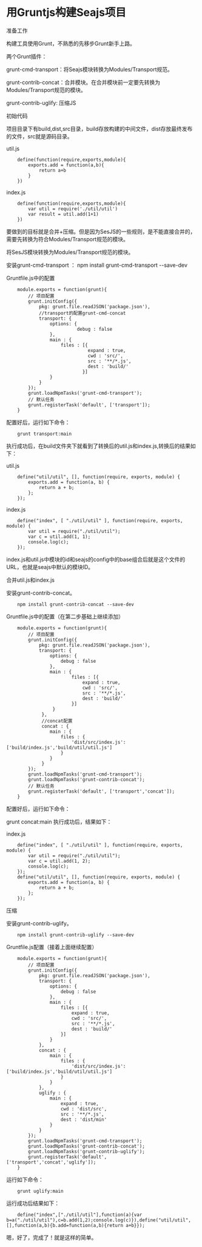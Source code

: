 # 用Gruntjs构建Seajs项目

准备工作

构建工具使用Grunt，不熟悉的先移步Grunt新手上路。

两个Grunt插件：

grunt-cmd-transport：将Seajs模块转换为Modules/Transport规范。

grunt-contrib-concat：合并模块。在合并模块前一定要先转换为Modules/Transport规范的模块。

grunt-contrib-uglify: 压缩JS

初始代码

项目目录下有build,dist,src目录，build存放构建的中间文件，dist存放最终发布的文件，src就是源码目录。

util.js

        define(function(require,exports,module){
            exports.add = function(a,b){
                return a+b
            }
        })

index.js

        define(function(require,exports,module){
            var util = require('./util/util')
            var result = util.add(1+1)
        })
要做到的目标就是合并+压缩。但是因为SesJS的一些规则，是不能直接合并的，需要先转换为符合Modules/Transport规范的模块。

将SesJS模块转换为Modules/Transport规范的模块。

安装grunt-cmd-transport ： npm install grunt-cmd-transport --save-dev

Gruntfile.js中的配置

        module.exports = function(grunt){
            // 项目配置
            grunt.initConfig({
                pkg: grunt.file.readJSON('package.json'),
                //transport的配置grunt-cmd-concat
                transport: {
                    options: {
                              debug : false
                    },
                    main : {
                        files : [{
                                  expand : true,
                                  cwd : 'src/',
                                  src : '**/*.js',
                                  dest : 'build/'
                                }]
                    }
                }
            });
            grunt.loadNpmTasks('grunt-cmd-transport');
            // 默认任务
            grunt.registerTask('default', ['transport']);
        }
配置好后，运行如下命令：

        grunt transport:main
执行成功后，在build文件夹下就看到了转换后的util.js和index.js,转换后的结果如下：

util.js

        define("util/util", [], function(require, exports, module) {
            exports.add = function(a, b) {
                return a + b;
            };
        });

index.js

        define("index", [ "./util/util" ], function(require, exports, module) {
            var util = require("./util/util");
            var c = util.add(1, 1);
            console.log(c);
        });
index.js和util.js中模块的id和seajs的config中的base组合后就是这个文件的URL，也就是seajs中默认的模块ID。

合并util.js和index.js

安装grunt-contrib-concat。

        npm install grunt-contrib-concat --save-dev

Gruntfile.js中的配置（在第二步基础上继续添加）

        module.exports = function(grunt){
            // 项目配置
            grunt.initConfig({
                pkg: grunt.file.readJSON('package.json'),
                transport: {
                    options: {
                        debug : false
                    },
                    main : {
                            files : [{
                                expand : true,
                                cwd : 'src/',
                                src : '**/*.js',
                                dest : 'build/'
                            }]
                     }
                 },
                 //concat配置
                 concat : {
                    main : {
                        files : {
                            'dist/src/index.js':['build/index.js','build/util/util.js']
                        }
                    }
                 }
            });
            grunt.loadNpmTasks('grunt-cmd-transport');
            grunt.loadNpmTasks('grunt-contrib-concat');
            // 默认任务
            grunt.registerTask('default', ['transport','concat']);
        }
配置好后，运行如下命令：

grunt concat:main
执行成功后，结果如下：

index.js

        define("index", [ "./util/util" ], function(require, exports, module) {
            var util = require("./util/util");
            var c = util.add(1, 2);
            console.log(c);
        });
        define("util/util", [], function(require, exports, module) {
            exports.add = function(a, b) {
                return a + b;
            };
        });
压缩

安装grunt-contrib-uglify。

        npm install grunt-contrib-uglify --save-dev

Gruntfile.js配置（接着上面继续配置）

        module.exports = function(grunt){
            // 项目配置
            grunt.initConfig({
                pkg: grunt.file.readJSON('package.json'),
                transport: {
                    options: {
                        debug : false
                    },
                    main : {
                        files : [{
                            expand : true,
                            cwd : 'src/',
                            src : '**/*.js',
                            dest : 'build/'
                        }]
                    }
                },
                concat : {
                    main : {
                        files : {
                            'dist/src/index.js':['build/index.js','build/util/util.js']
                        }
                    }
                },
                uglify : {
                    main : {
                        expand : true,
                        cwd : 'dist/src',
                        src : '**/*.js',
                        dest : 'dist/min'
                    }
                }
            });
            grunt.loadNpmTasks('grunt-cmd-transport');
            grunt.loadNpmTasks('grunt-contrib-concat');
            grunt.loadNpmTasks('grunt-contrib-uglify');
            grunt.registerTask('default', ['transport','concat','uglify']);
        }
运行如下命令：

        grunt uglify:main
运行成功后结果如下：

        define("index",["./util/util"],function(a){var b=a("./util/util"),c=b.add(1,2);console.log(c)}),define("util/util",[],function(a,b){b.add=function(a,b){return a+b}});
        
嗯，好了，完成了！就是这样的简单。
